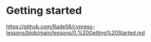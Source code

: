 # Getting started

<https://github.com/Rade58/cypress-lessons/blob/main/lessons/0.%20Getting%20Started.md>



